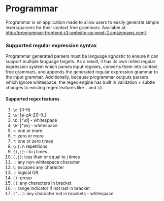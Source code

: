 # Programmar
Programmar is an application made to allow users to easily generate simple lexers/parsers for their context free grammars. Available at: http://programmar-frontend.s3-website-us-west-2.amazonaws.com/. 

### Supported regular expression syntax
Programmar generated parsers must be language agnostic to ensure it can support multiple language targets. As a result, it has its own rolled regular expression system which parses input regexes, converts them into context free grammars, and appends the generated regular expression grammar to the input grammar. Additionally, because programmar outputs parsers which ignore whitespace, the regex engine has built in validation + subtle changes to existing regex features like `.` and `\D`.

#### Supported regex features
1. `\d`: [0-9]
2. `\w`: [a-zA-Z0-9_]
4. `\D`: [^\d] - whitespace
5. `\W`: [^\w] - whitespace
7. `+`: one or more
8. `*`: zero or more
9. `?`: one or zero times
10. `{n}`: n repetitions
11. `{i,j}`: i to j times
12. `{,j}`: less than or equal to j times
13. `.`: any non-whitespace character
14. `\`: escapes any character
15. `|`: logical OR
16. `()`: group
18. `[]`: any characters in bracket
19. `-`: range indicator if not last in bracket
20. `[^..]`: any character not in brackets - whitespace